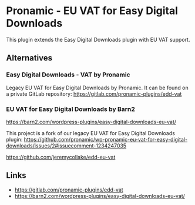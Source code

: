 # Pronamic - EU VAT for Easy Digital Downloads

This plugin extends the Easy Digital Downloads plugin with EU VAT support.

## Alternatives

### Easy Digital Downloads - VAT by Pronamic

Legacy EU VAT for Easy Digital Downloads by Pronamic. It can be found on a private GitLab repository:
https://gitlab.com/pronamic-plugins/edd-vat

### EU VAT for Easy Digital Downloads by Barn2

https://barn2.com/wordpress-plugins/easy-digital-downloads-eu-vat/

This project is a fork of our legacy EU VAT for Easy Digital Downloads plugin:
https://github.com/pronamic/wp-pronamic-eu-vat-for-easy-digital-downloads/issues/2#issuecomment-1234247035

https://github.com/jeremycollake/edd-eu-vat

## Links

- https://gitlab.com/pronamic-plugins/edd-vat
- https://barn2.com/wordpress-plugins/easy-digital-downloads-eu-vat/
